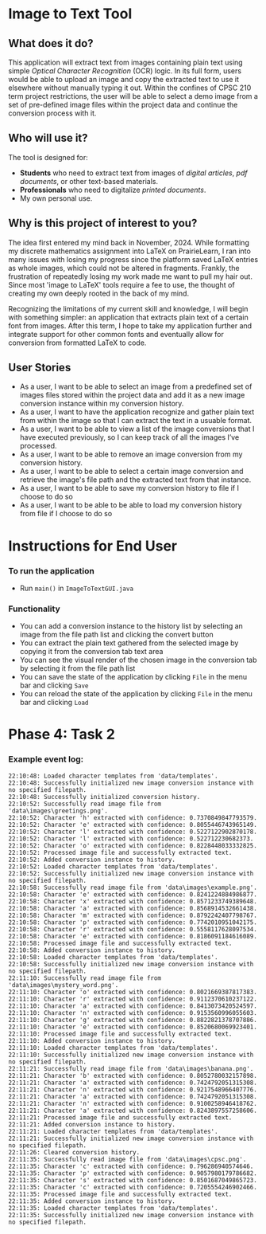 # Image to Text Tool 

## What does it do?

This application will extract text from images containing plain text using simple *Optical Character Recognition* (OCR) logic. In its full form, users would be able to upload an image and copy the extracted text to use it elsewhere without manually typing it out. Within the confines of CPSC 210 term project restrictions, the user will be able to select a demo image from a set of pre-defined image files within the project data and continue the conversion process with it.

## Who will use it?

The tool is designed for:
- **Students** who need to extract text from images of *digital articles*, *pdf documents*, or other text-based materials.
- **Professionals** who need to digitalize *printed documents*.
- My own personal use.

## Why is this project of interest to you?

The idea first entered my mind back in November, 2024. While formatting my discrete mathematics assignment into LaTeX on PrairieLearn, I ran into many issues with losing my progress since the platform saved LaTeX entries as whole images, which could not be altered in fragments. Frankly, the frustration of repeatedly losing my work made me want to pull my hair out. Since most 'image to LaTeX' tools require a fee to use, the thought of creating my own deeply rooted in the back of my mind.

Recognizing the limitations of my current skill and knowledge, I will begin with something simpler: an application that extracts plain text of a certain font from images. After this term, I hope to take my application further and integrate support for other common fonts and eventually allow for conversion from formatted LaTeX to code.

## User Stories

- As a user, I want to be able to select an image from a predefined set of images files stored within the project data and add it as a new image conversion instance within my conversion history.
- As a user, I want to have the application recognize and gather plain text from within the image so that I can extract the text in a usuable format.
- As a user, I want to be able to view a list of the image conversions that I have executed previously, so I can keep track of all the images I’ve processed.
- As a user, I want to be able to remove an image conversion from my conversion history.
- As a user, I want to be able to select a certain image conversion and retrieve the image's file path and the extracted text from that instance.
- As a user, I want to be able to save my conversion history to file if I choose to do so
- As a user, I want to be able to be able to load my conversion history from file if I choose to do so

# Instructions for End User

### To run the application
- Run ```main()``` in ```ImageToTextGUI.java``` 

### Functionality
- You can add a conversion instance to the history list by selecting an image from the file path list and clicking the convert button
- You can extract the plain text gathered from the selected image by copying it from the conversion tab text area
- You can see the visual render of the chosen image in the conversion tab by selecting it from the file path list
- You can save the state of the application by clicking ```File``` in the menu bar and clicking ```Save```
- You can reload the state of the application by clicking ```File``` in the menu bar and clicking ```Load```

# Phase 4: Task 2

### Example event log:
```
22:10:48: Loaded character templates from 'data/templates'.
22:10:48: Successfully initialized new image conversion instance with no specified filepath.
22:10:48: Successfully initialized conversion history.
22:10:52: Successfully read image file from 'data\images\greetings.png'.
22:10:52: Character 'h' extracted with confidence: 0.7370849847793579.
22:10:52: Character 'e' extracted with confidence: 0.8055446743965149.
22:10:52: Character 'l' extracted with confidence: 0.5227122902870178.
22:10:52: Character 'l' extracted with confidence: 0.522712230682373.
22:10:52: Character 'o' extracted with confidence: 0.8228448033332825.
22:10:52: Processed image file and successfully extracted text.
22:10:52: Added conversion instance to history.
22:10:52: Loaded character templates from 'data/templates'.
22:10:52: Successfully initialized new image conversion instance with no specified filepath.
22:10:58: Successfully read image file from 'data\images\example.png'.
22:10:58: Character 'e' extracted with confidence: 0.8241224884986877.
22:10:58: Character 'x' extracted with confidence: 0.8571233749389648.
22:10:58: Character 'a' extracted with confidence: 0.8568914532661438.
22:10:58: Character 'm' extracted with confidence: 0.8792242407798767.
22:10:58: Character 'p' extracted with confidence: 0.7742010951042175.
22:10:58: Character 'r' extracted with confidence: 0.5558117628097534.
22:10:58: Character 'e' extracted with confidence: 0.8186091184616089.
22:10:58: Processed image file and successfully extracted text.
22:10:58: Added conversion instance to history.
22:10:58: Loaded character templates from 'data/templates'.
22:10:58: Successfully initialized new image conversion instance with no specified filepath.
22:11:10: Successfully read image file from 'data\images\mystery_word.png'.
22:11:10: Character 'o' extracted with confidence: 0.8021669387817383.
22:11:10: Character 'r' extracted with confidence: 0.9112370610237122.
22:11:10: Character 'a' extracted with confidence: 0.8413073420524597.
22:11:10: Character 'n' extracted with confidence: 0.9153560996055603.
22:11:10: Character 'g' extracted with confidence: 0.8822821378707886.
22:11:10: Character 'e' extracted with confidence: 0.8520680069923401.
22:11:10: Processed image file and successfully extracted text.
22:11:10: Added conversion instance to history.
22:11:10: Loaded character templates from 'data/templates'.
22:11:10: Successfully initialized new image conversion instance with no specified filepath.
22:11:21: Successfully read image file from 'data\images\banana.png'.
22:11:21: Character 'b' extracted with confidence: 0.8052780032157898.
22:11:21: Character 'a' extracted with confidence: 0.7424792051315308.
22:11:21: Character 'n' extracted with confidence: 0.9217548966407776.
22:11:21: Character 'a' extracted with confidence: 0.7424792051315308.
22:11:21: Character 'n' extracted with confidence: 0.9100258946418762.
22:11:21: Character 'a' extracted with confidence: 0.8243897557258606.
22:11:21: Processed image file and successfully extracted text.
22:11:21: Added conversion instance to history.
22:11:21: Loaded character templates from 'data/templates'.
22:11:21: Successfully initialized new image conversion instance with no specified filepath.
22:11:26: Cleared conversion history.
22:11:35: Successfully read image file from 'data\images\cpsc.png'.
22:11:35: Character 'c' extracted with confidence: 0.796286940574646.
22:11:35: Character 'p' extracted with confidence: 0.9057980179786682.
22:11:35: Character 's' extracted with confidence: 0.8501687049865723.
22:11:35: Character 'c' extracted with confidence: 0.7205554246902466.
22:11:35: Processed image file and successfully extracted text.
22:11:35: Added conversion instance to history.
22:11:35: Loaded character templates from 'data/templates'.
22:11:35: Successfully initialized new image conversion instance with no specified filepath.
```